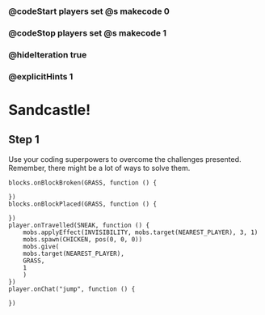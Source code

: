 ### @codeStart players set @s makecode 0
### @codeStop players set @s makecode 1

### @hideIteration true 
### @explicitHints 1


# Sandcastle!

## Step 1
Use your coding superpowers to overcome the challenges presented. Remember, there might be a lot of ways to solve them. 

```ghost
blocks.onBlockBroken(GRASS, function () {
	
})
blocks.onBlockPlaced(GRASS, function () {
	
})
player.onTravelled(SNEAK, function () {
    mobs.applyEffect(INVISIBILITY, mobs.target(NEAREST_PLAYER), 3, 1)
    mobs.spawn(CHICKEN, pos(0, 0, 0))
    mobs.give(
    mobs.target(NEAREST_PLAYER),
    GRASS,
    1
    )
})
player.onChat("jump", function () {
	
})

```
